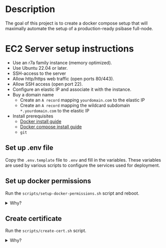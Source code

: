# Description

The goal of this project is to create a docker compose setup that will maximally automate the setup of a production-ready psibase full-node.

# EC2 Server setup instructions

* Use an r7a family instance (memory optimized).
* Use Ubuntu 22.04 or later.
* SSH-access to the server
* Allow http/https web traffic (open ports 80/443).
* Allow SSH access (open port 22).
* Configure an elastic IP and associate it with the instance.
* Buy a domain name
  * Create an `A record` mapping `yourdomain.com` to the elastic IP
  * Create an `A record` mapping the wildcard subdomain `*.yourdomain.com` to the elastic IP
* Install prerequisites
    * [Docker install guide](https://docs.docker.com/engine/install/)
    * [Docker compose install guide](https://docs.docker.com/compose/install/)
    * `git`

## Set up .env file

Copy the `.env.template` file to `.env` and fill in the variables. These variables are used by various scripts to configure the services used for deployment.

## Set up docker permissions

Run the `scripts/setup-docker-permissions.sh` script and reboot.

<details>
  <summary>Why?</summary>

  Docker must run as root due to [overlay network requirements](https://docs.docker.com/engine/security/rootless/#known-limitations) in Docker Swarm. To avoid using `sudo` for every Docker command, add your non-root user to the Docker group. Otherwise you'll get permissions errors when running commands like `docker container ls`.
</details>

## Create certificate

Run the `scripts/create-cert.sh` script.

<details>
  <summary>Why?</summary>

  This generates the certificate for the domain name.
</details>

